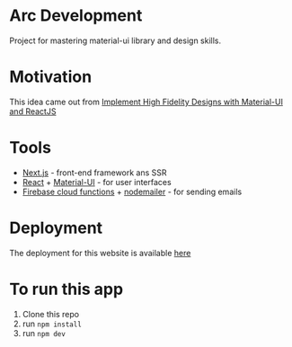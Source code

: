 # Arc Development

Project for mastering material-ui library and design skills.

# Motivation

This idea came out from [Implement High Fidelity Designs with Material-UI and ReactJS](https://www.udemy.com/course/implement-high-fidelity-designs-with-material-ui-and-reactjs/)

# Tools
* [Next.js](https://nextjs.org/) - front-end framework ans SSR
* [React](https://es.reactjs.org/) + [Material-UI](https://material-ui.com/) - for user interfaces
* [Firebase cloud functions](https://firebase.google.com/products/functions?hl=es-419&gclid=CjwKCAjwzIH7BRAbEiwAoDxxTrNjFfXc2f8KKj3OPUxIH95XtiKTUSVZNHrLuy6y1SxzVY5yDf4XzxoCYBoQAvD_BwE) + [nodemailer](https://nodemailer.com/about/) - for sending emails

# Deployment

The deployment for this website is available [here](https://arc-development.vercel.app/)

# To run this app
1. Clone this repo
2. run ```npm install```
2. run ```npm dev```
